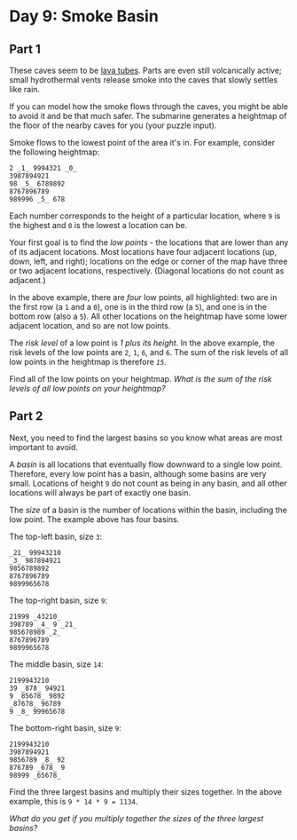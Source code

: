 # Day 9: Smoke Basin


## Part 1
These caves seem to be [lava tubes](https://en.wikipedia.org/wiki/Lava_tube).
Parts are even still volcanically active; small hydrothermal vents release
smoke into the caves that slowly settles like rain.

If you can model how the smoke flows through the caves, you might be able to
avoid it and be that much safer. The submarine generates a heightmap of the
floor of the nearby caves for you (your puzzle input).

Smoke flows to the lowest point of the area it's in. For example, consider the
following heightmap:

    
    
    2 _1_ 9994321 _0_
    3987894921
    98 _5_ 6789892
    8767896789
    989996 _5_ 678
    

Each number corresponds to the height of a particular location, where `9` is
the highest and `0` is the lowest a location can be.

Your first goal is to find the _low points_ \- the locations that are lower
than any of its adjacent locations. Most locations have four adjacent
locations (up, down, left, and right); locations on the edge or corner of the
map have three or two adjacent locations, respectively. (Diagonal locations do
not count as adjacent.)

In the above example, there are _four_ low points, all highlighted: two are in
the first row (a `1` and a `0`), one is in the third row (a `5`), and one is
in the bottom row (also a `5`). All other locations on the heightmap have some
lower adjacent location, and so are not low points.

The _risk level_ of a low point is _1 plus its height_. In the above example,
the risk levels of the low points are `2`, `1`, `6`, and `6`. The sum of the
risk levels of all low points in the heightmap is therefore _`15`_.

Find all of the low points on your heightmap. _What is the sum of the risk
levels of all low points on your heightmap?_




## Part 2


Next, you need to find the largest basins so you know what areas are most
important to avoid.

A _basin_ is all locations that eventually flow downward to a single low
point. Therefore, every low point has a basin, although some basins are very
small. Locations of height `9` do not count as being in any basin, and all
other locations will always be part of exactly one basin.

The _size_ of a basin is the number of locations within the basin, including
the low point. The example above has four basins.

The top-left basin, size `3`:

    
    
    _21_ 99943210
    _3_ 987894921
    9856789892
    8767896789
    9899965678
    

The top-right basin, size `9`:

    
    
    21999 _43210_
    398789 _4_ 9 _21_
    985678989 _2_
    8767896789
    9899965678
    

The middle basin, size `14`:

    
    
    2199943210
    39 _878_ 94921
    9 _85678_ 9892
    _87678_ 96789
    9 _8_ 99965678
    

The bottom-right basin, size `9`:

    
    
    2199943210
    3987894921
    9856789 _8_ 92
    876789 _678_ 9
    98999 _65678_
    

Find the three largest basins and multiply their sizes together. In the above
example, this is `9 * 14 * 9 = 1134`.

_What do you get if you multiply together the sizes of the three largest
basins?_


